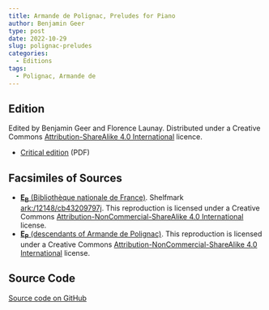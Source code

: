```yaml
---
title: Armande de Polignac, Preludes for Piano
author: Benjamin Geer
type: post
date: 2022-10-29
slug: polignac-preludes
categories:
  - Editions
tags:
  - Polignac, Armande de
---
```


## Edition

Edited by Benjamin Geer and Florence Launay. Distributed under a Creative Commons
[Attribution-ShareAlike 4.0
International](https://creativecommons.org/licenses/by-sa/4.0/deed.en)
licence.

- <a href="/editions/Polignac_Preludes_Critical_Edition.pdf" target="_blank">Critical edition</a> (PDF)

## Facsimiles of Sources

- <a href="/facsimiles/Polignac-Prelude-1-EB-BnF.pdf"
  target="_blank">**E<sub>B</sub>** (Bibliothèque nationale de France)</a>. Shelfmark <a href="https://catalogue.bnf.fr/ark:/12148/cb43209797j" target="_blank">ark:/12148/cb43209797j</a>. This
  reproduction is licensed under a Creative Commons
  [Attribution-NonCommercial-ShareAlike 4.0
  International](http://creativecommons.org/licenses/by-nc-sa/4.0/deed.en)
  license.
- <a href="/facsimiles/Polignac-Preludes-EP.pdf"
  target="_blank">**E<sub>P</sub>** (descendants of Armande de Polignac)</a>.
  This reproduction is licensed under a
  Creative Commons [Attribution-NonCommercial-ShareAlike 4.0
  International](http://creativecommons.org/licenses/by-nc-sa/4.0/deed.en)
  license.

## Source Code

[Source code on GitHub](https://github.com/benjamingeer/Tondauer/tree/master/editions/Polignac_Preludes)
